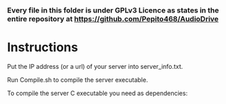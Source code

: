 ### Every file in this folder is under GPLv3 Licence as states in the entire repository at https://github.com/Pepito468/AudioDrive
# Instructions

Put the IP address (or a url) of your server into server_info.txt.

Run Compile.sh to compile the server executable.

To compile the server C executable you need as dependencies:
